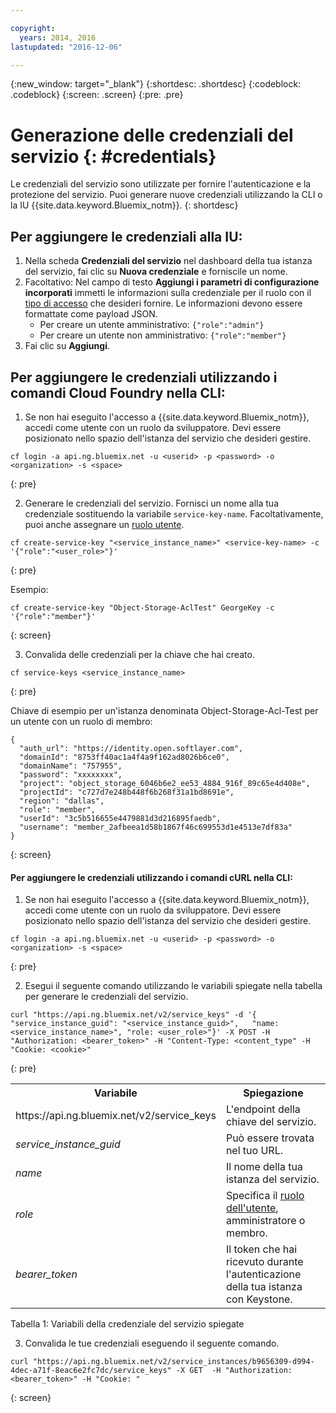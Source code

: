 ```yaml
---

copyright:
  years: 2014, 2016
lastupdated: "2016-12-06"

---
```

{:new_window: target="_blank"}
{:shortdesc: .shortdesc}
{:codeblock: .codeblock}
{:screen: .screen}
{:pre: .pre}


# Generazione delle credenziali del servizio {: #credentials}

Le credenziali del servizio sono utilizzate per fornire l'autenticazione e la protezione del servizio. Puoi generare nuove credenziali utilizzando la CLI o la IU {{site.data.keyword.Bluemix_notm}}.
{: shortdesc}


## Per aggiungere le credenziali alla IU:

1. Nella scheda **Credenziali del servizio** nel dashboard della tua istanza del servizio, fai clic su **Nuova credenziale** e forniscile un nome.
2. Facoltativo: Nel campo di testo **Aggiungi i parametri di configurazione incorporati** immetti le informazioni sulla credenziale per il ruolo con il [tipo di accesso](/docs/services/ObjectStorage/os_access_types.html) che desideri fornire. Le informazioni devono essere formattate come payload JSON.
    - Per creare un utente amministrativo: `{"role":"admin"}`
    - Per creare un utente non amministrativo: `{"role":"member"}`
3. Fai clic su **Aggiungi**.


## Per aggiungere le credenziali utilizzando i comandi Cloud Foundry nella CLI:

1. Se non hai eseguito l'accesso a {{site.data.keyword.Bluemix_notm}}, accedi come utente con un ruolo da sviluppatore. Devi essere posizionato nello spazio dell'istanza del servizio che desideri gestire.
  ```
  cf login -a api.ng.bluemix.net -u <userid> -p <password> -o <organization> -s <space>
  ```
  {: pre}

2. Generare le credenziali del servizio. Fornisci un nome alla tua credenziale sostituendo la variabile
`service-key-name`. Facoltativamente, puoi anche assegnare un [ruolo utente](/docs/services/ObjectStorage/os_access_types.html).

  ```
  cf create-service-key "<service_instance_name>" <service-key-name> -c '{"role":"<user_role>"}'
  ```
  {: pre}

  Esempio:
  ```
  cf create-service-key "Object-Storage-AclTest" GeorgeKey -c '{"role":"member"}'
  ```
  {: screen}

3. Convalida delle credenziali per la chiave che hai creato. 

  ```
  cf service-keys <service_instance_name>
  ```
  {: pre}

  Chiave di esempio per un'istanza denominata Object-Storage-Acl-Test per un utente con un ruolo di membro:

  ```
  {
    "auth_url": "https://identity.open.softlayer.com",
    "domainId": "8753ff40ac1a4f4a9f162ad8026b6ce0",
    "domainName": "757955",
    "password": "xxxxxxxx",
    "project": "object_storage_6046b6e2_ee53_4884_916f_89c65e4d408e",
    "projectId": "c727d7e248b448f6b268f31a1bd8691e",
    "region": "dallas",
    "role": "member",
    "userId": "3c5b516655e4479881d3d216895faedb",
    "username": "member_2afbeea1d58b1867f46c699553d1e4513e7df83a"
  }
  ```
  {: screen}



#### Per aggiungere le credenziali utilizzando i comandi cURL nella CLI: 

1. Se non hai eseguito l'accesso a {{site.data.keyword.Bluemix_notm}}, accedi come utente con un ruolo da sviluppatore. Devi essere posizionato nello spazio dell'istanza del servizio che desideri gestire.

  ```
  cf login -a api.ng.bluemix.net -u <userid> -p <password> -o <organization> -s <space>
  ```
  {: pre}

2. Esegui il seguente comando utilizzando le variabili spiegate nella tabella per generare le credenziali del servizio.

  ```
  curl "https://api.ng.bluemix.net/v2/service_keys" -d '{   "service_instance_guid": "<service_instance_guid>",   "name: <service_instance_name>", "role: <user_role>"}' -X POST -H "Authorization: <bearer_token>" -H "Content-Type: <content_type" -H "Cookie: <cookie>"
  ```
  {: pre}

  <table>
    <tr>
      <th> Variabile</th>
      <th> Spiegazione</th>
    </tr>
    <tr>
      <td> https://api.ng.bluemix.net/v2/service_keys </td>
      <td> L'endpoint della chiave del servizio.  </td>
    </tr>
    <tr>
      <td><i> service_instance_guid </i></td>
      <td> Può essere trovata nel tuo URL.  </td>
    </tr>
    <tr>
      <td><i> name </i></td>
      <td> Il nome della tua istanza del servizio. </td>
    </tr>
    <tr>
      <td><i> role </i></td>
      <td> Specifica il <a href= /docs/services/ObjectStorage/os_constructing.html>ruolo dell'utente</a>, amministratore o membro. </td>
    </tr>
    <tr>
      <td><i> bearer_token </i></td>
      <td> Il token che hai ricevuto durante l'autenticazione della tua istanza con Keystone. </td>
    </tr>
  </table>

  Tabella 1: Variabili della credenziale del servizio spiegate

3. Convalida le tue credenziali eseguendo il seguente comando. 

  ```
  curl "https://api.ng.bluemix.net/v2/service_instances/b9656309-d994-4dec-a71f-8eac6e2fc7dc/service_keys" -X GET  -H "Authorization: <bearer_token>" -H "Cookie: "
  ```
  {: screen}
